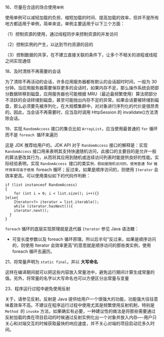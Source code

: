 16、尽量在合适的场合使用``单例``

使用单例可以减轻加载的负担、缩短加载的时间、提高加载的效率，但并不是所有地方都适用于单例，简单来说，单例主要适用于以下三个方面：

（1）控制资源的使用，通过线程同步来控制资源的并发访问

（2）控制实例的产生，以达到节约资源的目的

（3）控制数据的共享，在不建立直接关联的条件下，让多个不相关的进程或线程之间实现通信



18、及时清除不再需要的会话

为了清除不再活动的会话，许多应用服务器都有默认的会话超时时间，一般为 30 分钟。当应用服务器需要保存更多的会话时，如果内存不足，那么操作系统会把部分数据转移到磁盘，应用服务器也可能根据 MRU（最近最频繁使用）算法把部分不活跃的会话转储到磁盘，甚至可能抛出内存不足的异常。如果会话要被转储到磁盘，那么必须要先被序列化，在大规模集群中，对对象进行序列化的代价是很昂贵的。因此，当会话不再需要时，应当及时调用 HttpSession 的 invalidate()方法清除会话。

19、实现 ``RandomAccess`` 接口的集合比如 ``ArrayList``，应当使用最普通的 ``for`` 循环而不是 ``foreach ``循环来遍历

这是 JDK 推荐给用户的。JDK API 对于 ``RandomAccess`` 接口的解释是：实现 ``RandomAccess`` 接口用来表明其支持快速随机访问，此接口的主要目的是允许一般的算法更改其行为，从而将其应用到随机或连续访问列表时能提供良好的性能。实际经验表明，实现 ``RandomAccess ``接口的类实``例，假如是随机访问的，使用普通 ``for ``循环效率将高于使用 ``foreach 循环；反过来，如果是顺序访问的，则使用 ``Iterator`` 会效率更高。可以使用类似如下的代码作判断：

~~~
if (list instanceof RandomAccess)
{ 
	for (int i = 0; i < list.size(); i++){}
}else{
	Iterator<?> iterator = list.iterable();
	while (iterator.hasNext()){
  	iterator.next();
  }
}
~~~

``foreach`` 循环的底层实现原理就是迭代器 ``Iterator``
参见 Java 语法糖：

* 可变长度参数以及 foreach 循环原理。所以后半句”反过来，如果是顺序访问的，则使用 Iterator 会效率更高”的意思就是顺序访问的那些类实例，使用 foreach 循环去遍历。

21、将常量声明为 ``static final``，并以 ****大写命名****

这样在编译期间就可以把这些内容放入常量池中，避免运行期间计算生成常量的值。另外，将常量的名字以大写命名也可以方便区分出常量与变量

23、程序运行过程中避免使用反射

关于，请参见反射。反射是 Java 提供给用户一个很强大的功能，功能强大往往意味着效率不高。不建议在程序运行过程中使用尤其是频繁使用反射机制，特别是 ``Method ``的 ``invoke`` 方法，如果确实有必要，一种建议性的做法是将那些需要通过反射加载的类在项目启动的时候通过反射实例化出一个对象并放入内存—-用户只关心和对端交互的时候获取最快的响应速度，并不关心对端的项目启动花多久时间。